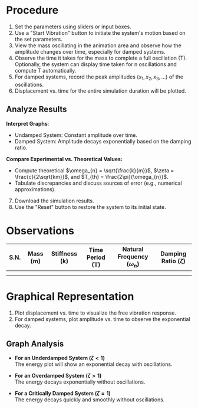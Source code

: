 # Procedure

1. Set the parameters using sliders or input boxes.
2. Use a "Start Vibration" button to initiate the system's motion based on the set parameters.
3. View the mass oscillating in the animation area and observe how the amplitude changes over time, especially for damped systems.
4. Observe the time it takes for the mass to complete a full oscillation (T). Optionally, the system can display time taken for n oscillations and compute T automatically.
5. For damped systems, record the peak amplitudes $(x_{1}, x_{2}, x_{3}, \ldots)$ of the oscillations.
6. Displacement vs. time for the entire simulation duration will be plotted.

## Analyze Results

**Interpret Graphs**:

- Undamped System: Constant amplitude over time.
- Damped System: Amplitude decays exponentially based on the damping ratio.

**Compare Experimental vs. Theoretical Values:**

- Compute theoretical $\omega_{n} = \sqrt{\frac{k}{m}}$, $\zeta = \frac{c}{2\sqrt{km}}$, and $T_{th} = \frac{2\pi}{\omega_{n}}$.
- Tabulate discrepancies and discuss sources of error (e.g., numerical approximations).

7. Download the simulation results.
8. Use the "Reset" button to restore the system to its initial state.

# Observations

| S.N. | Mass (m) | Stiffness (k) | Time Period (T) | Natural Frequency ($\omega_{n}$) | Damping Ratio ($\zeta$) |
|------|----------|---------------|------------------|-----------------------------------|-------------------------|
|      |          |               |                  |                                   |                         |
|      |          |               |                  |                                   |                         |

# Graphical Representation

1. Plot displacement vs. time to visualize the free vibration response.
2. For damped systems, plot amplitude vs. time to observe the exponential decay.

## Graph Analysis

- **For an Underdamped System ($\zeta < 1$)**  
  The energy plot will show an exponential decay with oscillations.
  
- **For an Overdamped System ($\zeta > 1$)**  
  The energy decays exponentially without oscillations.
  
- **For a Critically Damped System ($\zeta = 1$)**  
  The energy decays quickly and smoothly without oscillations.
